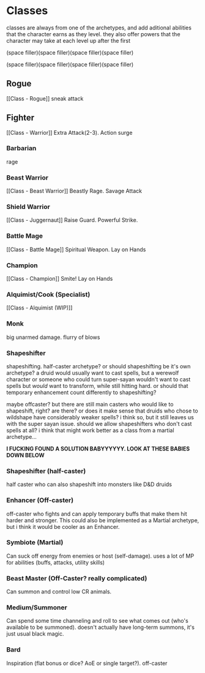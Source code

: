 # Classes
classes are always from one of the archetypes, and add aditional abilities that the character earns as they level. they also offer powers that the character may take at each level up after the first

(space filler)(space filler)(space filler)(space filler)

(space filler)(space filler)(space filler)(space filler)

## Rogue
[[Class - Rogue]]
sneak attack

## Fighter
[[Class - Warrior]]
Extra Attack(2-3). Action surge

### Barbarian
rage

### Beast Warrior
[[Class - Beast Warrior]]
Beastly Rage. Savage Attack

### Shield Warrior
[[Class - Juggernaut]]
Raise Guard. Powerful Strike.

### Battle Mage
[[Class - Battle Mage]]
Spiritual Weapon. Lay on Hands

### Champion
[[Class - Champion]]
Smite! Lay on Hands

### Alquimist/Cook (Specialist)
[[Class - Alquimist (WIP)]]

### 

### Monk
big unarmed damage. flurry of blows

### Shapeshifter
shapeshifting. half-caster archetype? or should shapeshifting be it's own archetype? a druid would usually want to cast spells, but a werewolf character or someone who could turn super-sayan wouldn't want to cast spells but *would* want to transform, while still hitting hard. or should that temporary enhancement count differently to shapeshifting?

maybe offcaster? but there are still main casters who would like to shapeshift, right? are there? or does it make sense that druids who chose to wildshape have considerably weaker spells? i think so, but it still leaves us with the super sayan issue. should we allow shapeshifters who don't cast spells at all? i think that might work better as a class from a martial archetype...

**I FUCKING FOUND A SOLUTION BABYYYYYY. LOOK AT THESE BABIES DOWN BELOW**

### Shapeshifter (half-caster)
half caster who can also shapeshift into monsters like D&D druids

### Enhancer (Off-caster)
off-caster who fights and can apply temporary buffs that make them hit harder and stronger. This could also be implemented as a Martial archetype, but i think it would be cooler as an Enhancer.

### Symbiote (Martial)
Can suck off energy from enemies or host (self-damage). uses a lot of MP for abilities (buffs, attacks, utility skills)

### Beast Master (Off-Caster? really complicated)
Can summon and control low CR animals.

### Medium/Summoner
Can spend some time channeling and roll to see what comes out (who's available to be summoned). doesn't actually have long-term summons, it's just usual black magic.

### Bard
Inspiration (flat bonus or dice? AoE or single target?). off-caster
